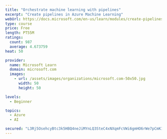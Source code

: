 ```yaml
---
title: "Orchestrate machine learning with pipelines"
excerpt: "Create pipelines in Azure Machine Learning"
webUrl: https://docs.microsoft.com/en-us/learn/modules/create-pipelines-in-aml/
type: course
price: Free
length: PT55M
ratings:
  count: 987
  average: 4.673759
heat: 50

provider:
  name: Microsoft Learn
  domain: microsoft.com
  images:
    - url: /assets/images/organizations/microsoft.com-50x50.jpg
      width: 50
      height: 50

levels:
  - Beginner

topics:
  - Azure
  - AI

secured: "L3Rj5OsehcyBtc3k5HBQ4neJiMYnLQ3SteC4xNXqmFcVWi6gmHO6rWe7pCmK1dqXE/JE7sIQzAHx9oLhp+V3fHcXlOCmJusjS3F3PCINE+2bosK9KZUO9CDjClDNycVpaa/MfOHKpJUuX4H56eGTXU/PysQFLz3z5lJOR37U8L/631viB3E4gsrsy0/mKW1SeYO2Y3L3Mvw0P9Mgjf/3k6YeD6w0R7AWodbiAmbnw/1KpXAJihznlP+WqeysLo3P8R49AttkUNs1I7nvevVrdit4HEOcn9Zyr3CtCcy1IaZ6CZ5d/a1/s+aYppeszXoxxR9FNqdT08DVtk67WlsFM09m9qOW37UQZMXmnAKlc4d3+KFkFqMgGbvKVVINj1tfQ1FtQlAL03EtmWOp/Sq3no1lsWSvsgL3g6cZf5KXNI4=;3ed7oBe+iyOU9gqHWu4FVg=="
---
```


